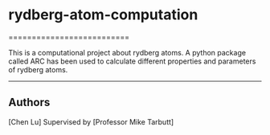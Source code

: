 # rydberg-atom-computation
==========================


This is a computational project about rydberg atoms. A python package called ARC has been used to calculate different properties and parameters of rydberg atoms.

-------
Authors
-------

[Chen Lu]
Supervised by [Professor Mike Tarbutt]